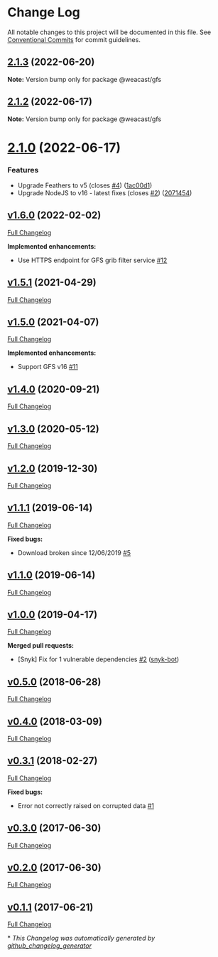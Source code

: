 # Change Log

All notable changes to this project will be documented in this file.
See [Conventional Commits](https://conventionalcommits.org) for commit guidelines.

## [2.1.3](https://github.com/weacast/weacast/compare/v2.1.2...v2.1.3) (2022-06-20)

**Note:** Version bump only for package @weacast/gfs





## [2.1.2](https://github.com/weacast/weacast/compare/v2.1.1...v2.1.2) (2022-06-17)

**Note:** Version bump only for package @weacast/gfs






# [2.1.0](https://github.com/weacast/weacast/compare/v2.0.3...v2.1.0) (2022-06-17)

### Features

* Upgrade Feathers to v5 (closes [#4](https://github.com/weacast/weacast/issues/4)) ([1ac00d1](https://github.com/weacast/weacast/commit/1ac00d10768f666cf86b684a32ea3bb55aec9232))
* Upgrade NodeJS to v16 - latest fixes (closes [#2](https://github.com/weacast/weacast/issues/2)) ([2071454](https://github.com/weacast/weacast/commit/2071454415249f33ad16be37f5672606633250db))

## [v1.6.0](https://github.com/weacast/weacast-gfs/tree/v1.6.0) (2022-02-02)

[Full Changelog](https://github.com/weacast/weacast-gfs/compare/v1.5.1...v1.6.0)

**Implemented enhancements:**

- Use HTTPS endpoint for GFS grib filter service [\#12](https://github.com/weacast/weacast-gfs/issues/12)

## [v1.5.1](https://github.com/weacast/weacast-gfs/tree/v1.5.1) (2021-04-29)

[Full Changelog](https://github.com/weacast/weacast-gfs/compare/v1.5.0...v1.5.1)

## [v1.5.0](https://github.com/weacast/weacast-gfs/tree/v1.5.0) (2021-04-07)

[Full Changelog](https://github.com/weacast/weacast-gfs/compare/v1.4.0...v1.5.0)

**Implemented enhancements:**

- Support GFS v16 [\#11](https://github.com/weacast/weacast-gfs/issues/11)

## [v1.4.0](https://github.com/weacast/weacast-gfs/tree/v1.4.0) (2020-09-21)

[Full Changelog](https://github.com/weacast/weacast-gfs/compare/v1.3.0...v1.4.0)

## [v1.3.0](https://github.com/weacast/weacast-gfs/tree/v1.3.0) (2020-05-12)

[Full Changelog](https://github.com/weacast/weacast-gfs/compare/v1.2.0...v1.3.0)

## [v1.2.0](https://github.com/weacast/weacast-gfs/tree/v1.2.0) (2019-12-30)

[Full Changelog](https://github.com/weacast/weacast-gfs/compare/v1.1.1...v1.2.0)

## [v1.1.1](https://github.com/weacast/weacast-gfs/tree/v1.1.1) (2019-06-14)

[Full Changelog](https://github.com/weacast/weacast-gfs/compare/v1.1.0...v1.1.1)

**Fixed bugs:**

- Download broken since 12/06/2019 [\#5](https://github.com/weacast/weacast-gfs/issues/5)

## [v1.1.0](https://github.com/weacast/weacast-gfs/tree/v1.1.0) (2019-06-14)

[Full Changelog](https://github.com/weacast/weacast-gfs/compare/v1.0.0...v1.1.0)

## [v1.0.0](https://github.com/weacast/weacast-gfs/tree/v1.0.0) (2019-04-17)

[Full Changelog](https://github.com/weacast/weacast-gfs/compare/v0.5.0...v1.0.0)

**Merged pull requests:**

- \[Snyk\] Fix for 1 vulnerable dependencies [\#2](https://github.com/weacast/weacast-gfs/pull/2) ([snyk-bot](https://github.com/snyk-bot))

## [v0.5.0](https://github.com/weacast/weacast-gfs/tree/v0.5.0) (2018-06-28)

[Full Changelog](https://github.com/weacast/weacast-gfs/compare/v0.4.0...v0.5.0)

## [v0.4.0](https://github.com/weacast/weacast-gfs/tree/v0.4.0) (2018-03-09)

[Full Changelog](https://github.com/weacast/weacast-gfs/compare/v0.3.1...v0.4.0)

## [v0.3.1](https://github.com/weacast/weacast-gfs/tree/v0.3.1) (2018-02-27)

[Full Changelog](https://github.com/weacast/weacast-gfs/compare/v0.3.0...v0.3.1)

**Fixed bugs:**

- Error not correctly raised on corrupted data [\#1](https://github.com/weacast/weacast-gfs/issues/1)

## [v0.3.0](https://github.com/weacast/weacast-gfs/tree/v0.3.0) (2017-06-30)

[Full Changelog](https://github.com/weacast/weacast-gfs/compare/v0.2.0...v0.3.0)

## [v0.2.0](https://github.com/weacast/weacast-gfs/tree/v0.2.0) (2017-06-30)

[Full Changelog](https://github.com/weacast/weacast-gfs/compare/v0.1.1...v0.2.0)

## [v0.1.1](https://github.com/weacast/weacast-gfs/tree/v0.1.1) (2017-06-21)

[Full Changelog](https://github.com/weacast/weacast-gfs/compare/4a0a5c50917a53f8fcab5cccd185c2250d7919b0...v0.1.1)



\* *This Changelog was automatically generated by [github_changelog_generator](https://github.com/github-changelog-generator/github-changelog-generator)*
